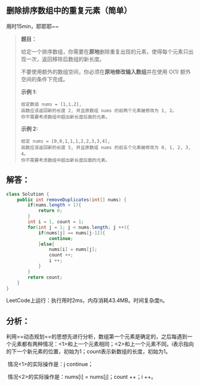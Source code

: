 ## 删除排序数组中的重复元素（简单）

用时15min，耶耶耶~~

> **题目：**
>
> 给定一个排序数组，你需要在**原地**删除重复出现的元素，使得每个元素只出现一次，返回移除后数组的新长度。
>
> 不要使用额外的数组空间，你必须在**原地修改输入数组**并在使用 O(1) 额外空间的条件下完成。
>
> **示例 1:**
>
> ```
> 给定数组 nums = [1,1,2], 
> 函数应该返回新的长度 2, 并且原数组 nums 的前两个元素被修改为 1, 2。 
> 你不需要考虑数组中超出新长度后面的元素。
> ```
>
> **示例 2:**
>
> ```
> 给定 nums = [0,0,1,1,1,2,2,3,3,4],
> 函数应该返回新的长度 5, 并且原数组 nums 的前五个元素被修改为 0, 1, 2, 3, 4。
> 你不需要考虑数组中超出新长度后面的元素。
> ```

## 解答：

```java
class Solution {
    public int removeDuplicates(int[] nums) {
        if(nums.length < 1){
            return 0;
        }
        int i = 1, count = 1;
        for(int j = 1; j < nums.length; j ++){
            if(nums[j] == nums[j-1]){
                continue;
            }else{
                nums[i] = nums[j];
                count ++;
                i ++;
            }
        }
        return count;
    }
}
```

LeetCode上运行：执行用时2ms，内存消耗43.4MB。时间复杂度n。

## 分析：

​	利用==动态规划==的思想先进行分析，数组第一个元素是确定的，之后每遇到一个元素都有两种情况：<1>和上一个元素相同；<2>和上一个元素不同。i表示指向的下一个新元素的位置，初始为1；count表示新数组的长度，初始为1。

​	情况<1>的实际操作是：j continue；

​	情况<2>的实际操作是：nums[i] = nums[j]；count ++；i ++。

